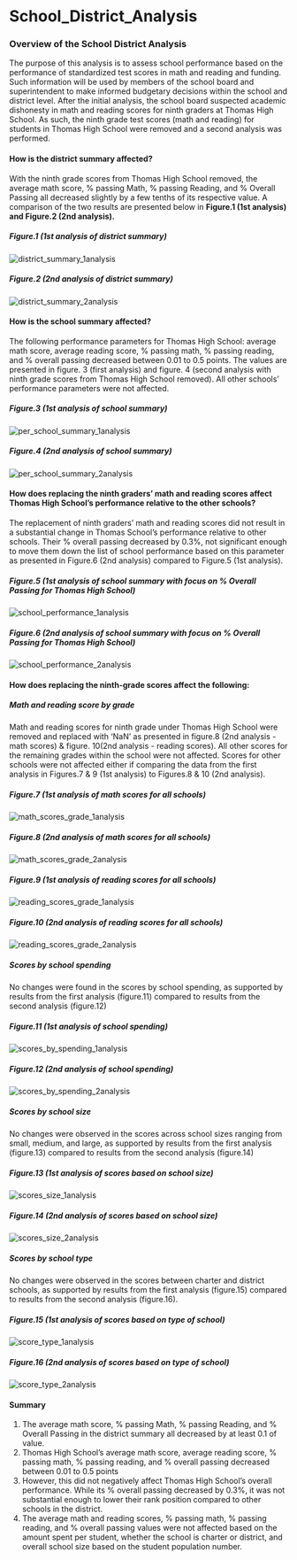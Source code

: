 # School_District_Analysis
### Overview of the School District Analysis
The purpose of this analysis is to assess school performance based on the performance of standardized test scores in math and reading and funding. Such information will be used by members of the school board and superintendent to make informed budgetary decisions within the school and district level.
After the initial analysis, the school board suspected academic dishonesty in math and reading scores for ninth graders at Thomas High School. As such, the ninth grade test scores (math and reading) for students in Thomas High School were removed and a second analysis was performed.

#### How is the district summary affected?
With the ninth grade scores from Thomas High School removed, the average math score, % passing Math, % passing Reading, and % Overall Passing all decreased slightly by a few tenths of its respective value. A comparison of the two results are presented below in **Figure.1 (1st analysis) and Figure.2 (2nd analysis).**
##### Figure.1 (1st analysis of district summary)

![district_summary_1analysis](district_summary_1analysis.png)

##### Figure.2 (2nd analysis of district summary)

![district_summary_2analysis](district_summary_2analysis.png)

#### How is the school summary affected?
The following performance parameters for Thomas High School:  average math score, average reading score, % passing math, % passing reading, and % overall passing decreased between 0.01 to 0.5 points. The values are presented in figure. 3 (first analysis) and figure. 4 (second analysis with ninth grade scores from Thomas High School removed). All other schools’ performance parameters were not affected.
##### Figure.3 (1st analysis of school summary)
![per_school_summary_1analysis](per_school_summary_1analysis.png)

##### Figure.4 (2nd analysis of school summary)
![per_school_summary_2analysis](per_school_summary_2analysis.png)

#### How does replacing the ninth graders’ math and reading scores affect Thomas High School’s performance relative to the other schools?
The replacement of ninth graders’ math and reading scores did not result in a substantial change in Thomas School’s performance relative to other schools. Their % overall passing decreased by 0.3%, not significant enough to move them down the list of school performance based on this parameter as presented in Figure.6 (2nd analysis) compared to Figure.5 (1st analysis).

##### Figure.5 (1st analysis of school summary with focus on % Overall Passing for Thomas High School)
![school_performance_1analysis](school_performance_1analysis.png)

##### Figure.6 (2nd analysis of school summary with focus on % Overall Passing for Thomas High School)
![school_performance_2analysis](school_performance_2analysis.png)

#### How does replacing the ninth-grade scores affect the following:
##### Math and reading score by grade
Math and reading scores for ninth grade under Thomas High School were removed and replaced with ‘NaN’ as presented in figure.8 (2nd analysis - math scores) & figure. 10(2nd analysis - reading scores). All other scores for the remaining grades within the school were not affected. Scores for other schools were not affected either if comparing the data from the first analysis in Figures.7 & 9 (1st analysis) to Figures.8 & 10 (2nd analysis).

##### Figure.7 (1st analysis of math scores for all schools)
![math_scores_grade_1analysis](math_scores_grade_1analysis.png)

##### Figure.8 (2nd analysis of math scores for all schools)
![math_scores_grade_2analysis](math_scores_grade_2analysis.png)

##### Figure.9 (1st analysis of reading scores for all schools)
![reading_scores_grade_1analysis](reading_scores_grade_1analysis.png)

##### Figure.10 (2nd analysis of reading scores for all schools)
![reading_scores_grade_2analysis](reading_scores_grade_2analysis.png)

##### Scores by school spending
No changes were found in the scores by school spending, as supported by results from the first analysis (figure.11) compared to results from the second analysis (figure.12)

##### Figure.11 (1st analysis of school spending)
![scores_by_spending_1analysis](scores_by_spending_1analysis.png)

##### Figure.12 (2nd analysis of school spending)
![scores_by_spending_2analysis](scores_by_spending_2analysis.png)

##### Scores by school size
No changes were observed in the scores across school sizes ranging from small, medium, and large, as supported by results from the first analysis (figure.13) compared to results from the second analysis (figure.14)

##### Figure.13 (1st analysis of scores based on school size)
![scores_size_1analysis](scores_size_1analysis.png)

##### Figure.14 (2nd analysis of scores based on school size)
![scores_size_2analysis](scores_size_2analysis.png)

##### Scores by school type
No changes were observed in the scores between charter and district schools, as supported by results from the first analysis (figure.15) compared to results from the second analysis (figure.16).

##### Figure.15 (1st analysis of scores based on type of school)
![score_type_1analysis](score_type_1analysis.png)

##### Figure.16 (2nd analysis of scores based on type of school)
![score_type_2analysis](score_type_2analysis.png)


#### Summary
1. The average math score, % passing Math, % passing Reading, and % Overall Passing in the district summary all decreased by at least 0.1 of value.
2. Thomas High School’s average math score, average reading score, % passing math, % passing reading, and % overall passing decreased between 0.01 to 0.5 points
3. However, this did not negatively affect Thomas High School’s overall performance. While its % overall passing decreased by 0.3%, it was not substantial enough to lower their rank position compared to other schools in the district.
4. The average math and reading scores, % passing math, % passing reading, and % overall passing values were not affected based on the amount spent per student, whether the school is charter or district, and overall school size based on the student population number.  

